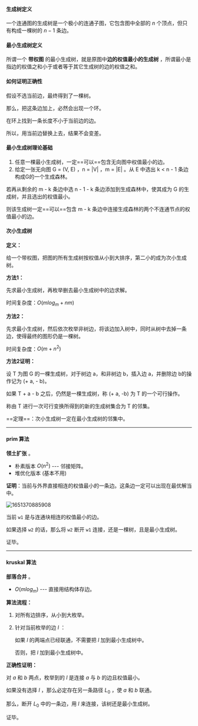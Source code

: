 #### **生成树定义**

一个连通图的生成树是一个极小的连通子图，它包含图中全部的 $n$ 个顶点，但只有构成一棵树的 $n-1$ 条边。



#### **最小生成树定义**

所谓一个 **带权图** 的最小生成树，就是原图中**边的权值最小的生成树** ，所谓最小是指边的权值之和小于或者等于其它生成树的边的权值之和。



#### 如何证明正确性

假设不选当前边，最终得到了一棵树。

那么，把这条边加上，必然会出现一个环。

在环上找到一条长度不小于当前边的边。

所以，用当前边替换上去，结果不会变差。



#### 最小生成树理论基础

1. 任意一棵最小生成树，一定==可以==包含无向图中权值最小的边。
2. 给定一张无向图 G = (V, E) ，n = |V| ，m = |E| 。从 E 中选出 k < n - 1 条边构成G的一个生成森林。

若再从剩余的 m - k 条边中选 n - 1 - k 条边添加到生成森林中，使其成为 G 的生成树，并且选出的权值最小。

则该生成树一定==可以==包含 m - k 条边中连接生成森林的两个不连通节点的权值最小的边。



#### 次小生成树

**定义：**

给一个带权图，把图的所有生成树按权值从小到大排序，第二小的成为次小生成树。

**方法1：**

先求最小生成树，再枚举删去最小生成树中的边求解。  

时间复杂度：$O(mlog_m+nm)$

**方法2：**

先求最小生成树，然后依次枚举非树边，将该边加入树中，同时从树中去掉一条边，使得最终的图形仍是一棵树。

时间复杂度：$O(m+n^2)$

**方法2证明：**

设 T 为图 G 的一棵生成树，对于树边 a，和非树边 b，插入边 a，并删除边 b的操作记为 (+ a, - b)。

如果 T + a - b 之后，仍然是一棵生成树，称 (+ a, -b) 为 T 的一个可行操作。

称由 T 进行一次可行变换所得到的新的生成树集合为 T 的邻集。

==定理==：次小生成树一定在最小生成树的邻集中。



---



#### prim 算法

**领土扩张** 。

- 朴素版本   $O(n^2)$ --- 邻接矩阵。
- 堆优化版本 (基本不用)

**证明**：当前与外界直接相连的权值最小的一条边。这条边一定可以出现在最优解当中。

![1651370885908](C:\Users\Chen\AppData\Roaming\Typora\typora-user-images\1651370885908.png)

当前 `w1` 是与连通块相连的权值最小的边。

如果选择 `w2` 的话，那么将 `w2` 断开 `w1` 连接，还是一棵树，且是最小生成树。

证毕。



---



#### kruskal 算法

**部落合并** 。

- $O(mlog_m)$ --- 直接用结构体存边。

**算法流程：**

1. 对所有边排序，从小到大枚举。

2. 针对当前枚举的边 $l$ ：

   如果 $l$ 的两端点已经联通，不需要把 $l$ 加到最小生成树中。

   否则，把 $l$ 加到最小生成树中。

**正确性证明：**

对 $a$ 和 $b$ 两点，枚举到的 $l$ 是连接 $a$ 与 $b$ 的边且权值最小。

如果没有选择 $l$ ，那么必定存在另一条路径 $L_0$ ，使 $a$ 和 $b$ 联通。

那么，断开 $L_0$ 中的一条边，用 $l$ 来连接，该树还是最小生成树。

证毕。

